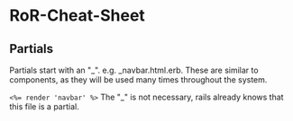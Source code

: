 # RoR-Cheat-Sheet

## Partials

Partials start with an "_". e.g. \_navbar.html.erb. These are similar to components, as they will be used many times throughout the system.

`<%= render 'navbar' %>` The "_" is not necessary, rails already knows that this file is a partial.
